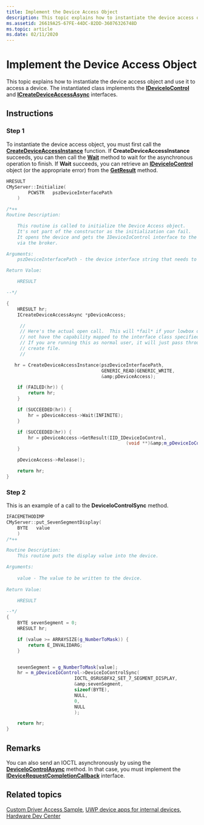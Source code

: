 ```yaml
---
title: Implement the Device Access Object
description: This topic explains how to instantiate the device access object and use it to access a device.
ms.assetid: 26619A25-67FE-44DC-82DD-36076326748D
ms.topic: article
ms.date: 02/11/2020
---
```


# Implement the Device Access Object

This topic explains how to instantiate the device access object and use it to access a device. The instantiated class implements the [**IDeviceIoControl**](/windows/win32/api/Deviceaccess/nn-deviceaccess-ideviceiocontrol) and [**ICreateDeviceAccessAsync**](/windows/win32/api/Deviceaccess/nn-deviceaccess-icreatedeviceaccessasync) interfaces.

## Instructions

### Step 1

To instantiate the device access object, you must first call the [**CreateDeviceAccessInstance**](/windows/win32/api/deviceaccess/nf-deviceaccess-createdeviceaccessinstance) function. If **CreateDeviceAccessInstance** succeeds, you can then call the [**Wait**](/windows/win32/api/Deviceaccess/nf-deviceaccess-icreatedeviceaccessasync-wait) method to wait for the asynchronous operation to finish. If **Wait** succeeds, you can retrieve an [**IDeviceIoControl**](/windows/win32/api/Deviceaccess/nn-deviceaccess-ideviceiocontrol) object (or the appropriate error) from the [**GetResult**](/windows/win32/api/Deviceaccess/nf-deviceaccess-icreatedeviceaccessasync-getresult) method.

```C++
HRESULT
CMyServer::Initialize(
        PCWSTR   pszDeviceInterfacePath
    )

/*++
Routine Description:

    This routine is called to initialize the Device Access object.
    It's not part of the constructor as the initialization can fail.
    It opens the device and gets the IDeviceIoControl interface to the device instance
    via the broker.

Arguments:
    pszDeviceInterfacePath - the device interface string that needs to be opened

Return Value:

    HRESULT

--*/

{
    HRESULT hr;
    ICreateDeviceAccessAsync *pDeviceAccess;

     //
     // Here's the actual open call.  This will *fail* if your lowbox does
     // not have the capability mapped to the interface class specified.
     // If you are running this as normal user, it will just pass through to
     // create file.
     //

   hr = CreateDeviceAccessInstance(pszDeviceInterfacePath,
                                   GENERIC_READ|GENERIC_WRITE,
                                   &amp;pDeviceAccess);

    if (FAILED(hr)) {
        return hr;
    }

    if (SUCCEEDED(hr)) {
        hr = pDeviceAccess->Wait(INFINITE);
    }

    if (SUCCEEDED(hr)) {
        hr = pDeviceAccess->GetResult(IID_IDeviceIoControl,
                                            (void **)&amp;m_pDeviceIoControl);
    }

    pDeviceAccess->Release();

    return hr;
}
```



### Step 2

This is an example of a call to the **DeviceIoControlSync** method.


```C++
IFACEMETHODIMP 
CMyServer::put_SevenSegmentDisplay(
    BYTE   value
    )
/*++

Routine Description:
    This routine puts the display value into the device.

Arguments:
    
    value - The value to be written to the device.
    
Return Value:

    HRESULT

--*/
{
    BYTE sevenSegment = 0;
    HRESULT hr;

    if (value >= ARRAYSIZE(g_NumberToMask)) {
        return E_INVALIDARG;
    }


    sevenSegment = g_NumberToMask[value];
    hr = m_pDeviceIoControl->DeviceIoControlSync(
                         IOCTL_OSRUSBFX2_SET_7_SEGMENT_DISPLAY,
                         &amp;sevenSegment,
                         sizeof(BYTE),
                         NULL,
                         0,
                         NULL
                         );

    return hr;
}
```



## Remarks

You can also send an IOCTL asynchronously by using the [**DeviceIoControlAsync**](/windows/win32/api/Deviceaccess/nf-deviceaccess-ideviceiocontrol-deviceiocontrolasync) method. In that case, you must implement the [**IDeviceRequestCompletionCallback**](/windows/win32/api/Deviceaccess/nn-deviceaccess-idevicerequestcompletioncallback) interface.

## Related topics

[Custom Driver Access Sample](https://github.com/microsoftarchive/msdn-code-gallery-microsoft/tree/411c271e537727d737a53fa2cbe99eaecac00cc0/Official%20Windows%20Platform%20Sample/Custom%20driver%20access%20sample), [UWP device apps for internal devices](/windows-hardware/drivers/devapps/uwp-device-apps-for-specialized-devices), [Hardware Dev Center](/windows/hardware/)
